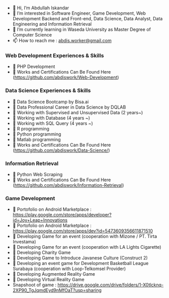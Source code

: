 - 👋 Hi, I’m Abdullah Iskandar
- 👀 I’m interested in Software Engineer, Game Development, Web Development Backend and Front-end, Data Science, Data Analyst, Data Engineering and Information Retrieval
- 🌱 I’m currently learning in Waseda University as Master Degree of Computer Science
- 📫 How to reach me : abdis.worker@gmail.com

###  Web Development Experiences & Skills
- 💼 PHP Development
- 👀 Works and Certifications Can Be Found Here (https://github.com/abdiswork/Web-Development)

###  Data Science Experiences & Skills
- 💼 Data Science Bootcamp by Bisa.ai
- 💼 Data Professional Career in Data Science by DQLAB
- 💼 Working with Supervised and Unsupervised Data (2 years~)
- 💼 Working with Database (4 years ~)
- 💼 Working with SQL Query (4 years ~)
- 📖 R programming
- 📖 Python programming
- 📖 Matlab programming
- 👀 Works and Certifications Can Be Found Here (https://github.com/abdiswork/Data-Science/) 

###  Information Retrieval
- 💼 Python Web Scraping
- 👀 Works and Certifications Can Be Found Here (https://github.com/abdiswork/Information-Retrieval)


###  Game Development
- 💼 Portofolio on Android Marketplace : https://play.google.com/store/apps/developer?id=Joy+Leap+Innovations
- 💼 Portofolio on Android Marketplace : https://play.google.com/store/apps/dev?id=5473609356611871510
- 💼 Developing Game for an event (cooperation with Mizone / PT. Tirta Investama)
- 💼 Developing Game for an event (cooperation with LA Lights Cigarette)
- 💼 Developing Charity Game
- 💼 Developing Game to Introduce Javanese Culture (Construct 2)
- 💼 Developing an event game for Development Basketball League Surabaya (cooperation with Loop-Telkomsel Provider)
- 💼 Developing Augmented Reality Game
- 💼 Developing Virtual Reality Game
- Snapshoot of game : https://drive.google.com/drive/folders/1-X0tlcknq-2XP90_TgJqmdEyd9nMfOaT?usp=sharing

<!--- Thank You --->
